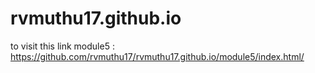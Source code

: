 # rvmuthu17.github.io

to visit this link module5 : https://github.com/rvmuthu17/rvmuthu17.github.io/module5/index.html/

